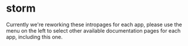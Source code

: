 # storm

Currently we're reworking these intropages for each app, please use the menu on the left to select other available documentation pages for each app, including this one.
